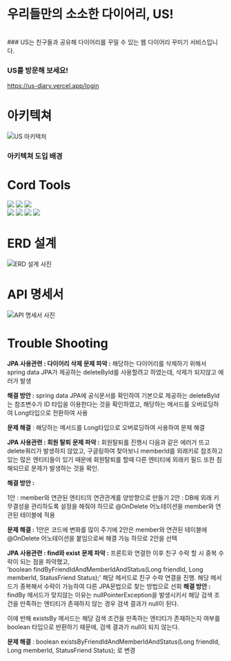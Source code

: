 # 우리들만의 소소한 다이어리, US!
<br/> 
### US는 친구들과 공유해 다이어리를 꾸밀 수 있는 웹 다이어리 꾸미기 서비스입니다.

### US를 방문해 보세요!
https://us-diary.vercel.app/login

# 아키텍쳐

![US 아키텍처](https://s3-us-west-2.amazonaws.com/secure.notion-static.com/d0c65400-6f07-4f49-9961-b5d02363443a/Untitled.png)

### 아키텍쳐 도입 배경

# Cord Tools
 <img src="https://img.shields.io/badge/Spring-green?style=for-the-badge&logo=Spring&logoColor=#6DB33F"> <img src="https://img.shields.io/badge/Spring Boot-green?style=for-the-badge&logo=Spring Boot&logoColor=#6DB33F"> <img src="https://img.shields.io/badge/Spring Security-green?style=for-the-badge&logo=Spring Security&logoColor=#6DB33F">
<br/>
<img src="https://img.shields.io/badge/MySQL-4479A1?style=for-the-badge&logo=MySQL&logoColor=white"/>  <img src="https://img.shields.io/badge/Amazon RDS-527FFF?style=for-the-badge&logo=Amazon RDS&logoColor=white"/> <img src="https://img.shields.io/badge/Amazon EC2-FF9900?style=for-the-badge&logo=Amazon EC2&logoColor=white"/> <img src="https://img.shields.io/badge/Amazon%20S3-FF9900?style=for-the-badge&logo=Amazodn%20S3&logoColor=white"/> 

# ERD 설계
![ERD 설계 사진](https://s3-us-west-2.amazonaws.com/secure.notion-static.com/631fb65d-1eab-4d0d-aa2c-d30fd2c5684d/Untitled.png)

# API 명세서
![API 명세서 사진](https://s3-us-west-2.amazonaws.com/secure.notion-static.com/631fb65d-1eab-4d0d-aa2c-d30fd2c5684d/Untitled.png)

# Trouble Shooting
**JPA 사용관련 : 다이어리 삭제**
**문제 파악 :** 해당하는 다이어리를 삭제하기 위해서 spring data JPA가 제공하는 deleteById를 사용할려고 하였는데, 삭제가 되지않고 에러가 발생

**해결 방안 :** spring data JPA에 공식문서를 확인하여 기본으로 제공하는 deleteById는 참조변수가 ID 타입을 이용한다는 것을 확인하였고, 해당하는 메서드를 오버로딩하여 Long타입으로 전환하여 사용

**문제 해결** : 해당하는 메서드를 Long타입으로 오버로딩하여 사용하여 문제 해결

**JPA 사용관련 : 회원 탈퇴**
**문제 파악 :** 회원탈퇴를 진행시 다음과 같은 에러가 뜨고 delete쿼리가 발생하지 않았고, 구글링하여 찾아보니 memberId를 외래키로 참조하고 있는 많은 엔티티들이 있기 때문에 회원탈퇴를 할때 다른 엔티티에 외래키 필드 또한 침해되므로 문제가 발생하는 것을 확인. 

**해결 방안 :** 

1안 : member와 연관된 엔티티의 연관관계를 양방향으로 만들기
2안 : DB에 외래 키 무결성을 관리하도록 설정을 해줘야 하므로 @OnDelete 어노테이션을    member와 연관된 테이블에 적용

**문제 해결 :** 1안은 코드에 변화를 많이 주기에 2안은 member와 연관된 테이블에 @OnDelete 어노테이션을 붙임으로써 해결 가능 하므로 2안을 선택

**JPA 사용관련 : find와 exist**
**문제 파악 :** 프론트와 연결한 이후 친구 수락 할 시 중복 수락이 되는 점을 파악했고,  
’boolean findByFriendIdAndMemberIdAndStatus(Long friendId, Long memberId, StatusFriend Status);’ 해당 메서드로 친구 수락 연결을 진행. 해당 메서드가 중복해서 수락이 가능하여 다른 JPA문법으로 찾는 방법으로 선회
**해결 방안 :** findBy 메서드가 맞지않는 이유는 nullPointerException을 발생시키서 해당 검색 조건을 만족하는 엔티티가 존재하지 않는 경우 검색 결과가 null이 된다.

이에 반해 existsBy 메서드는 해당 검색 조건을 만족하는 엔티티가 존재하는지 여부를 boolean 타입으로 반환하기 때문에, 검색 결과가 null이 되지 않는다.

**문제 해결** :  boolean existsByFriendIdAndMemberIdAndStatus(Long friendId, Long memberId, StatusFriend Status); 로 변경
